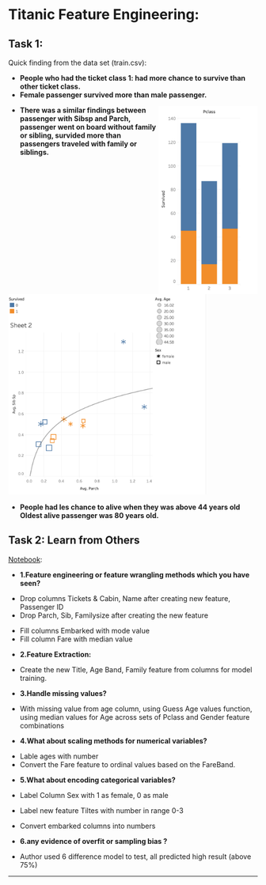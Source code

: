 # Titanic Feature Engineering:
## Task 1:
Quick finding from the data set (train.csv):
* **People who had the ticket class 1: had more chance to survive than other ticket class.**
* **Female passenger survived more than male passenger.**
<img align="right" src="https://github.com/lamtranluu/lam.labwork/blob/main/Week%204/Lab%7C%20Titanic%20Feature%20Engineering/Images/Screenshot%202022-02-13%20at%2016.01.21.png" width="200px">

* **There was a similar findings between passenger with Sibsp and Parch, passenger went on board without family or sibling, survided more than passengers traveled with family or siblings.**
<img width="400px" src= "https://github.com/lamtranluu/lam.labwork/blob/main/Week%204/Lab%7C%20Titanic%20Feature%20Engineering/Images/Screenshot%202022-02-13%20at%2016.43.23.png" >

*  **People had les chance to alive when they was above 44 years old Oldest alive passenger was 80 years old.**

## Task 2: Learn from Others

[Notebook](https://www.kaggle.com/startupsci/titanic-data-science-solutions):
* **1.Feature engineering or feature wrangling methods which you have seen?** 
 + Drop columns Tickets & Cabin, Name after creating new feature, Passenger ID
 + Drop Parch, Sib, Familysize after creating the new feature
 - Fill columns Embarked with mode value
 - Fill column Fare with median value
* **2.Feature Extraction:**
 - Create the new Title, Age Band, Family feature from columns for model training.
* **3.Handle missing values?** 
 - With missing value from age column, using Guess Age values function, using median values for Age across sets of Pclass and Gender feature combinations
* **4.What about scaling methods for numerical variables?**
 - Lable ages with number 
 - Convert the Fare feature to ordinal values based on the FareBand.
* **5.What about encoding categorical variables?**
 - Label Column Sex with 1 as female, 0 as male
 - Label new feature Tiltes with number in range 0-3
 - Convert embarked columns into numbers

- **6.any evidence of overfit or sampling bias ?**
- Author used 6 difference model to test, all predicted high result (above 75%)
***
